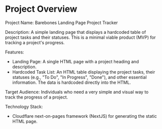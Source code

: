 # Project Overview

Project Name: Barebones Landing Page Project Tracker

Description: A simple landing page that displays a hardcoded table of project tasks and their statuses. This is a minimal viable product (MVP) for tracking a project's progress.

Features:

*   Landing Page: A single HTML page with a project heading and description.
*   Hardcoded Task List: An HTML table displaying the project tasks, their statuses (e.g., "To Do", "In Progress", "Done"), and other essential information. The data is hardcoded directly into the HTML.

Target Audience: Individuals who need a very simple and visual way to track the progress of a project.

Technology Stack:

*   Cloudflare next-on-pages framework (NextJS) for generating the static HTML page.